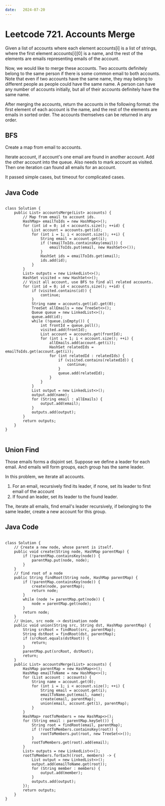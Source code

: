 ```yaml
---
date:   2024-07-20
---
```


# Leetcode 721. Accounts Merge

Given a list of accounts where each element accounts[i] is a list of strings, where the first element accounts[i][0] is a name, and the rest of the elements are emails representing emails of the account.

Now, we would like to merge these accounts. Two accounts definitely belong to the same person if there is some common email to both accounts. Note that even if two accounts have the same name, they may belong to different people as people could have the same name. A person can have any number of accounts initially, but all of their accounts definitely have the same name.

After merging the accounts, return the accounts in the following format: the first element of each account is the name, and the rest of the elements are emails in sorted order. The accounts themselves can be returned in any order.

## BFS
Create a map from email to accounts.

Iterate account, if account's one email are found in another account. Add the other account into the queue. Also needs to mark account as visited. Then one iteration can found all emails for an account.

It passed simple cases, but timeout for complicated cases.

## Java Code
<pre>
<code>
class Solution {
    public List<List<String>> accountsMerge(List<List<String>> accounts) {
        // Map from email to account ids.
        HashMap<String, HashSet<Integer>> emailToIds = new HashMap<>();
        for (int id = 0; id < accounts.size(); ++id) {
            List<String> account = accounts.get(id);
            for (int i = 1; i < account.size(); ++i) {
                String email = account.get(i);
                if (!emailToIds.containsKey(email)) {
                    emailToIds.put(email, new HashSet<>());
                }
                HashSet<Integer> ids = emailToIds.get(email);
                ids.add(id);
            }
        }
        List<List<String>> outputs = new LinkedList<>();
        HashSet<Integer> visited = new HashSet<>();
        // Visit all account, use BFS to find all related accounts.
        for (int id = 0; id < accounts.size(); ++id) {
            if (visited.contains(id)) {
                continue;
            }
            String name = accounts.get(id).get(0);
            TreeSet<String> allEmails = new TreeSet<>();
            Queue<Integer> queue = new LinkedList<>();
            queue.add(id);
            while (!queue.isEmpty()) {
                int frontId = queue.poll();
                visited.add(frontId);
                List<String> account = accounts.get(frontId);
                for (int i = 1; i < account.size(); ++i) {
                    allEmails.add(account.get(i));
                    HashSet<Integer> relatedIds = emailToIds.get(account.get(i));
                    for (int relatedId : relatedIds) {
                        if (visited.contains(relatedId)) {
                            continue;
                        }
                        queue.add(relatedId);
                    }
                }
            }
            List<String> output = new LinkedList<>();
            output.add(name);
            for (String email : allEmails) {
                output.add(email);
            }
            outputs.add(output);
        }
        return outputs;
    }
}
</code>
</pre>

## Union Find
Those emails forms a disjoint set. Suppose we define a leader for each email. And emails will form groups, each group has the same leader.

In this problem, we iterate all accounts.
  1. For an email, recursively find its leader, if none, set its leader to first email of the account
  2. If found an leader, set its leader to the found leader.

The, iterate all emails, find email's leader recursively, if belonging to the same leader, create a new account for this group.


## Java Code
<pre>
<code>
class Solution {
    // Create a new node, whose parent is itself.
    public void create(String node, HashMap<String, String> parentMap) {
        if (!parentMap.containsKey(node)) {
            parentMap.put(node, node);
        }
    }
    // find root of a node
    public String findRoot(String node, HashMap<String, String> parentMap) {
        if (!parentMap.containsKey(node)) {
            create(node, parentMap);
            return node;
        }
        while (node != parentMap.get(node)) {
            node = parentMap.get(node);
        }
        return node;
    }
    // Union, src node -> destination node
    public void union(String src, String dst, HashMap<String, String> parentMap) {
        String srcRoot = findRoot(src, parentMap);
        String dstRoot = findRoot(dst, parentMap);
        if (srcRoot.equals(dstRoot)) {
            return;
        }
        parentMap.put(srcRoot, dstRoot);
        return;
    }
    public List<List<String>> accountsMerge(List<List<String>> accounts) {
        HashMap<String, String> parentMap = new HashMap<>();
        HashMap<String, String> emailToName = new HashMap<>();
        for (List<String> account : accounts) {
            String name = account.get(0);
            for (int i = 1; i < account.size(); ++i) {
                String email = account.get(i);
                emailToName.put(email, name);
                create(email, parentMap);
                union(email, account.get(1), parentMap);
            }
        }
        HashMap<String, TreeSet<String>> rootToMembers = new HashMap<>();
        for (String email : parentMap.keySet()) {
            String root = findRoot(email, parentMap);
            if (!rootToMembers.containsKey(root)) {
                rootToMembers.put(root, new TreeSet<>());
            }
            rootToMembers.get(root).add(email);
        }
        List<List<String>> outputs = new LinkedList<>();
        rootToMembers.forEach((root, members) -> {
            List<String> output = new LinkedList<>();
            output.add(emailToName.get(root));
            for (String member : members) {
                output.add(member);
            }
            outputs.add(output);
        });
        return outputs;
    }
}
</code>
</pre>